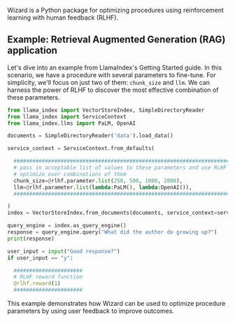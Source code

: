 Wizard is a Python package for optimizing procedures using reinforcement learning with human feedback (RLHF).

## Example: Retrieval Augmented Generation (RAG) application

Let's dive into an example from LlamaIndex's Getting Started guide. In this scenario, we have a procedure with several parameters to fine-tune. For simplicity, we'll focus on just two of them: `chunk_size` and `llm`. We can harness the power of RLHF to discover the most effective combination of these parameters.

```Python
from llama_index import VectorStoreIndex, SimpleDirectoryReader
from llama_index import ServiceContext
from llama_index.llms import PaLM, OpenAI

documents = SimpleDirectoryReader('data').load_data()

service_context = ServiceContext.from_defaults(

  #######################################################################
  # pass in acceptable list of values to these parameters and use RLHF to
  # optimize over combinations of them
  chunk_size=@rlhf.parameter.list(250, 500, 1000, 2000),
  llm=@rlhf.parameter.list(lambda:PaLM(), lambda:OpenAI()),
  #######################################################################

)
index = VectorStoreIndex.from_documents(documents, service_context=service_context)

query_engine = index.as_query_engine()
response = query_engine.query("What did the author do growing up?")
print(response)

user_input = input("Good response?")
if user_input == "y":

  ######################
  # RLHF reward function
  @rlhf.reward(1)
  ######################

```

This example demonstrates how Wizard can be used to optimize procedure parameters by using user feedback to improve outcomes.

